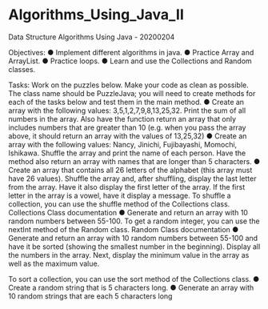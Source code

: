 # Algorithms_Using_Java_II
Data Structure Algorithms Using Java - 20200204

Objectives:
	● Implement different algorithms in java.
	● Practice Array and ArrayList.
	● Practice loops.
	● Learn and use the Collections and Random classes.

Tasks:
	Work on the puzzles below. Make your code as clean as possible. The class name should be PuzzleJava; you will need to create methods for each of the tasks below and test them in the main method.
	● Create an array with the following values: 3,5,1,2,7,9,8,13,25,32. Print the sum of all numbers in the array. Also have the function return an array that only includes numbers that are greater than 10 (e.g. when you pass the array above, it should return an array with the values of 13,25,32)
	● Create an array with the following values: Nancy, Jinichi, Fujibayashi, Momochi, Ishikawa. Shuffle the array and print the name of each person. Have the method also return an array with names that are longer than 5 characters.
	● Create an array that contains all 26 letters of the alphabet (this array must have 26 values). Shuffle the array and, after shuffling, display the last letter from the array. Have it also display the first letter of the array. If the first letter in the array is a vowel, have it display a message.
	To shuffle a collection, you can use the shuffle method of the Collections class. Collections Class documentation
	● Generate and return an array with 10 random numbers between 55-100.
	To get a random integer, you can use the nextInt method of the Random class. Random Class documentation
	● Generate and return an array with 10 random numbers between 55-100 and have it be sorted (showing the smallest number in the beginning). Display all the numbers in the array. Next, display the minimum value in the array as well as the maximum value.

To sort a collection, you can use the sort method of the Collections class.
	● Create a random string that is 5 characters long.
	● Generate an array with 10 random strings that are each 5 characters long
